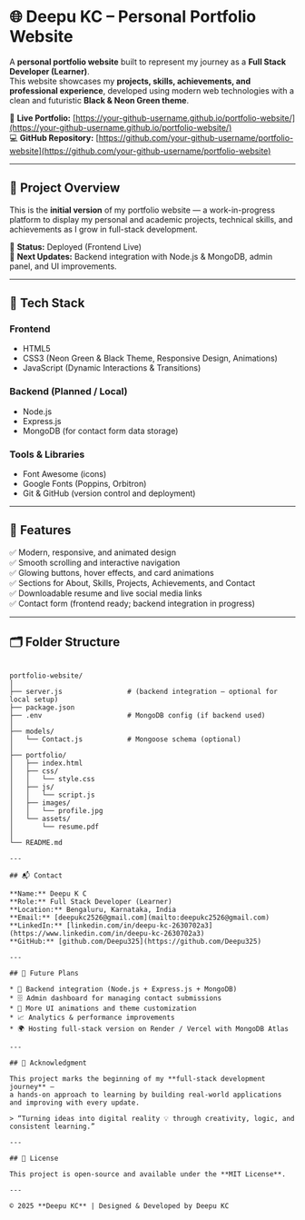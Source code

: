 
# 🌐 Deepu KC – Personal Portfolio Website

A **personal portfolio website** built to represent my journey as a **Full Stack Developer (Learner)**.  
This website showcases my **projects, skills, achievements, and professional experience**, developed using modern web technologies with a clean and futuristic **Black & Neon Green theme**.

🔗 **Live Portfolio:** [https://your-github-username.github.io/portfolio-website/](https://your-github-username.github.io/portfolio-website/)  
💻 **GitHub Repository:** [https://github.com/your-github-username/portfolio-website](https://github.com/your-github-username/portfolio-website)

---

## 🚀 Project Overview

This is the **initial version** of my portfolio website — a work-in-progress platform to display my personal and academic projects, technical skills, and achievements as I grow in full-stack development.

🧱 **Status:** Deployed (Frontend Live)  
🧩 **Next Updates:** Backend integration with Node.js & MongoDB, admin panel, and UI improvements.

---

## 🧠 Tech Stack

### **Frontend**
- HTML5  
- CSS3 (Neon Green & Black Theme, Responsive Design, Animations)  
- JavaScript (Dynamic Interactions & Transitions)

### **Backend (Planned / Local)**
- Node.js  
- Express.js  
- MongoDB (for contact form data storage)

### **Tools & Libraries**
- Font Awesome (icons)  
- Google Fonts (Poppins, Orbitron)  
- Git & GitHub (version control and deployment)

---

## 🎨 Features

✅ Modern, responsive, and animated design  
✅ Smooth scrolling and interactive navigation  
✅ Glowing buttons, hover effects, and card animations  
✅ Sections for About, Skills, Projects, Achievements, and Contact  
✅ Downloadable resume and live social media links  
✅ Contact form (frontend ready; backend integration in progress)  

---

## 🗂️ Folder Structure

```

portfolio-website/
│
├── server.js                # (backend integration – optional for local setup)
├── package.json
├── .env                     # MongoDB config (if backend used)
│
├── models/
│   └── Contact.js           # Mongoose schema (optional)
│
├── portfolio/
│   ├── index.html
│   ├── css/
│   │   └── style.css
│   ├── js/
│   │   └── script.js
│   ├── images/
│   │   └── profile.jpg
│   └── assets/
│       └── resume.pdf
│
└── README.md

---

## 📬 Contact

**Name:** Deepu K C
**Role:** Full Stack Developer (Learner)
**Location:** Bengaluru, Karnataka, India
**Email:** [deepukc2526@gmail.com](mailto:deepukc2526@gmail.com)
**LinkedIn:** [linkedin.com/in/deepu-kc-2630702a3](https://www.linkedin.com/in/deepu-kc-2630702a3)
**GitHub:** [github.com/Deepu325](https://github.com/Deepu325)

---

## 🧾 Future Plans

* 🧠 Backend integration (Node.js + Express.js + MongoDB)
* 🗄️ Admin dashboard for managing contact submissions
* 🎨 More UI animations and theme customization
* 📈 Analytics & performance improvements
* 🌍 Hosting full-stack version on Render / Vercel with MongoDB Atlas

---

## 🏁 Acknowledgment

This project marks the beginning of my **full-stack development journey** —
a hands-on approach to learning by building real-world applications and improving with every update.

> “Turning ideas into digital reality 💡 through creativity, logic, and consistent learning.”

---

## 🪪 License

This project is open-source and available under the **MIT License**.

---

© 2025 **Deepu KC** | Designed & Developed by Deepu KC


